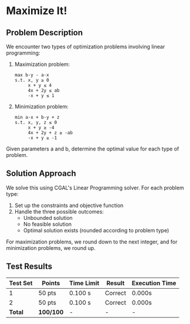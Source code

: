 # Maximize It!
## Problem Description
We encounter two types of optimization problems involving linear programming:

1. Maximization problem:
   ```
   max b·y - a·x 
   s.t. x, y ≥ 0
        x + y ≤ 4
        4x + 2y ≤ ab
        -x + y ≤ 1
   ```

2. Minimization problem:
   ```
   min a·x + b·y + z
   s.t. x, y, z ≤ 0
        x + y ≥ -4
        4x + 2y + z ≥ -ab
        -x + y ≥ -1
   ```

Given parameters a and b, determine the optimal value for each type of problem.

## Solution Approach
We solve this using CGAL's Linear Programming solver. For each problem type:
1. Set up the constraints and objective function
2. Handle the three possible outcomes:
   - Unbounded solution
   - No feasible solution
   - Optimal solution exists (rounded according to problem type)

For maximization problems, we round down to the next integer, and for minimization problems, we round up.

## Test Results
| Test Set | Points | Time Limit | Result | Execution Time |
|----------|---------|------------|---------|----------------|
| 1 | 50 pts | 0.100 s | Correct | 0.000s |
| 2 | 50 pts | 0.100 s | Correct | 0.000s |
| **Total** | **100/100** | - | - | - |